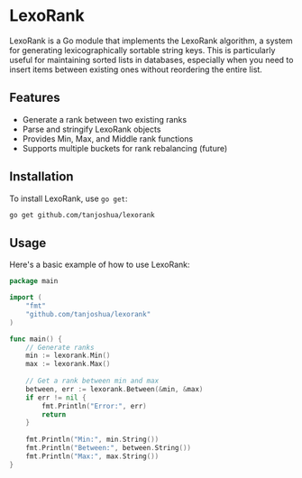 # LexoRank

LexoRank is a Go module that implements the LexoRank algorithm, a system for generating lexicographically sortable string keys. This is particularly useful for maintaining sorted lists in databases, especially when you need to insert items between existing ones without reordering the entire list.

## Features

- Generate a rank between two existing ranks
- Parse and stringify LexoRank objects
- Provides Min, Max, and Middle rank functions
- Supports multiple buckets for rank rebalancing (future)

## Installation

To install LexoRank, use `go get`:

```bash
go get github.com/tanjoshua/lexorank
```

## Usage
Here's a basic example of how to use LexoRank:

```go
package main

import (
    "fmt"
    "github.com/tanjoshua/lexorank"
)

func main() {
    // Generate ranks
    min := lexorank.Min()
    max := lexorank.Max()
    
    // Get a rank between min and max
    between, err := lexorank.Between(&min, &max)
    if err != nil {
        fmt.Println("Error:", err)
        return
    }
    
    fmt.Println("Min:", min.String())
    fmt.Println("Between:", between.String())
    fmt.Println("Max:", max.String())
}
